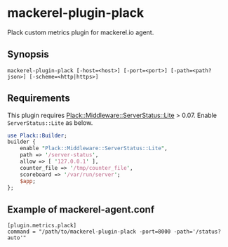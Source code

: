 mackerel-plugin-plack
=====================

Plack custom metrics plugin for mackerel.io agent.

## Synopsis

```shell
mackerel-plugin-plack [-host=<host>] [-port=<port>] [-path=<path?json>] [-scheme=<http|https>]
```

## Requirements

This plugin requires [Plack::Middleware::ServerStatus::Lite](https://metacpan.org/release/Plack-Middleware-ServerStatus-Lite) > 0.07.
Enable `ServerStatus::Lite` as below.

```perl
use Plack::Builder;
builder {
    enable "Plack::Middleware::ServerStatus::Lite",
    path => '/server-status',
    allow => [ '127.0.0.1' ],
    counter_file => '/tmp/counter_file',
    scoreboard => '/var/run/server';
    $app;
};
```

## Example of mackerel-agent.conf

```
[plugin.metrics.plack]
command = "/path/to/mackerel-plugin-plack -port=8000 -path='/status?auto'"
```
